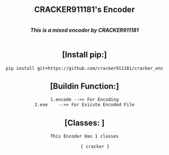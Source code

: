 <div align="center">
<h2> CRACKER911181's Encoder</h2>
<br>
<i> <b>This is a mixed encoder by CRACKER911181</b></i> <br><br>

## [Install pip:]

	pip install git+https://github.com/cracker911181/cracker_enc


## [Buildin Function:]
	
	1.encode -->> For Encoding
	2.exe    -->> For Exicute Encoded File

	
## [Classes: ]

	This Encoder Has 1 classes
	     
 	        { cracker }

